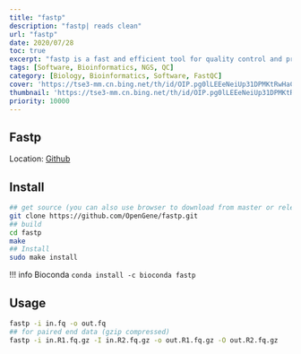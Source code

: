```yaml
---
title: "fastp"
description: "fastp| reads clean"
url: "fastp"
date: 2020/07/28
toc: true
excerpt: "fastp is a fast and efficient tool for quality control and preprocessing of high-throughput sequencing data. It can perform adapter trimming, quality filtering, and read correction in a single pass, and supports various sequencing platforms and data formats."
tags: [Software, Bioinformatics, NGS, QC]
category: [Biology, Bioinformatics, Software, FastQC]
cover: 'https://tse3-mm.cn.bing.net/th/id/OIP.pg0lLEEeNeiUp31DPMKtRwHaCY'
thumbnail: 'https://tse3-mm.cn.bing.net/th/id/OIP.pg0lLEEeNeiUp31DPMKtRwHaCY'
priority: 10000
---
```


## Fastp

Location: [Github](https://github.com/OpenGene/fastp)

## Install

```bash
## get source (you can also use browser to download from master or releases)
git clone https://github.com/OpenGene/fastp.git
## build
cd fastp
make
## Install
sudo make install
```

!!! info Bioconda
    `conda install -c bioconda fastp`

## Usage

```bash
fastp -i in.fq -o out.fq
## for paired end data (gzip compressed)
fastp -i in.R1.fq.gz -I in.R2.fq.gz -o out.R1.fq.gz -O out.R2.fq.gz
```
